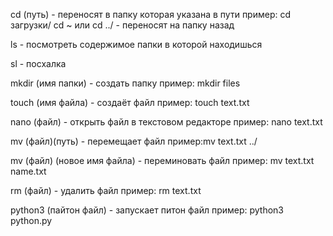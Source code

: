 cd (путь) - переносят в папку которая указана в пути
	пример: cd загрузки/ 
	cd ~ или cd ../ -  переносят на папку назад

ls - посмотреть содержимое папки в которой находишься

sl - посхалка

mkdir (имя папки) - создать папку
	пример: mkdir files

touch (имя файла) - создаёт файл
	пример: touch  text.txt

nano (файл) - открыть файл в текстовом редакторе
	пример: nano text.txt

mv (файл)(путь) - перемещает файл
	пример:mv text.txt ../

mv (файл) (новое имя файла) - переминовать файл
	пример: mv text.txt name.txt

rm (файл) - удалить файл
	пример: rm text.txt

python3 (пайтон файл) - запускает питон файл
	пример: python3 python.py

